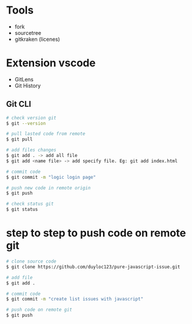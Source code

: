 # Tools 
- fork
- sourcetree
- gitkraken (licenes)

# Extension vscode
- GitLens
- Git History

## Git CLI

```bash
# check version git
$ git --version

# pull lasted code from remote
$ git pull

# add files changes
$ git add . -> add all file
$ git add <name file> -> add specify file. Eg: git add index.html

# commit code
$ git commit -m "logic login page"

# push new code in remote origin
$ git push

# check status git
$ git status

```

# step to step to push code on remote git

```bash
# clone source code
$ git clone https://github.com/duyloc123/pure-javascript-issue.git

# add file
$ git add .

# commit code 
$ git commit -m "create list issues with javascript"

# push code on remote git
$ git push

```